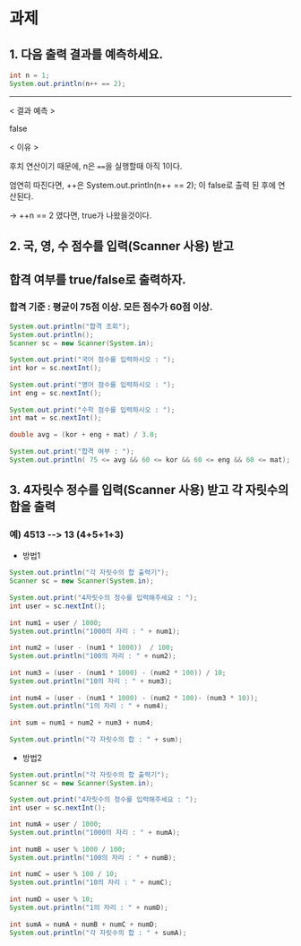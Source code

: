 

# 과제

## 1. 다음 출력 결과를 예측하세요.

```java
int n = 1;
System.out.println(n++ == 2); 
```

----------

< 결과 예측 >

false



< 이유 >

후치 연산이기 때문에, n은 `==`을 실행할때 아직 1이다.

엄연히 따진다면, ++은  System.out.println(n++ == 2); 이 false로 출력 된 후에 연산된다.

-> ++n == 2 였다면, true가 나왔을것이다.







## 2. 국, 영, 수 점수를 입력(Scanner 사용) 받고 

## 합격 여부를 true/false로 출력하자.

### 합격 기준 : 평균이 75점 이상. 모든 점수가 60점 이상. 



```java
System.out.println("합격 조회");
System.out.println();
Scanner sc = new Scanner(System.in);
	
System.out.print("국어 점수를 입력하시오 : ");
int kor = sc.nextInt();
		
System.out.print("영어 점수를 입력하시오 : ");
int eng = sc.nextInt();
		
System.out.print("수학 점수를 입력하시오 : ");
int mat = sc.nextInt();
		
double avg = (kor + eng + mat) / 3.0;
		
System.out.print("합격 여부 : ");
System.out.println( 75 <= avg && 60 <= kor && 60 <= eng && 60 <= mat);
```







## 3. 4자릿수 정수를 입력(Scanner 사용) 받고 각 자릿수의 합을 출력

### 예) 4513  --> 13 (4+5+1+3)



- 방법1

```java
System.out.println("각 자릿수의 합 출력기");
Scanner sc = new Scanner(System.in);
		
System.out.print("4자릿수의 정수를 입력해주세요 : ");
int user = sc.nextInt();
		
int num1 = user / 1000; 
System.out.println("1000의 자리 : " + num1);
		
int num2 = (user - (num1 * 1000))  / 100; 
System.out.println("100의 자리 : " + num2);
		
int num3 = (user - (num1 * 1000) - (num2 * 100)) / 10; 
System.out.println("10의 자리 : " + num3);
		
int num4 = (user - (num1 * 1000) - (num2 * 100)- (num3 * 10)); 
System.out.println("1의 자리 : " + num4);
		
int sum = num1 + num2 + num3 + num4;
		
System.out.println("각 자릿수의 합 : " + sum);
```



- 방법2

```java
System.out.println("각 자릿수의 합 출력기");
Scanner sc = new Scanner(System.in);
		
System.out.print("4자릿수의 정수를 입력해주세요 : ");
int user = sc.nextInt();

int numA = user / 1000;
System.out.println("1000의 자리 : " + numA);
		
int numB = user % 1000 / 100;
System.out.println("100의 자리 : " + numB);
		
int numC = user % 100 / 10;
System.out.println("10의 자리 : " + numC);
		
int numD = user % 10;
System.out.println("1의 자리 : " + numD);
		
int sumA = numA + numB + numC + numD;
System.out.println("각 자릿수의 합 : " + sumA);
		
```

